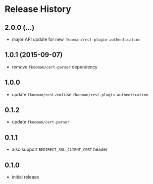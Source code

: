 # Release History

## 2.0.0 (...)
- major API update for new `fkooman/rest-plugin-authentication`

## 1.0.1 (2015-09-07)
- remove `fkooman/cert-parser` dependency

## 1.0.0
- update `fkooman/rest` and use `fkooman/rest-plugin-authentication`

## 0.1.2
- update `fkooman/cert-parser`

## 0.1.1
- also support `REDIRECT_SSL_CLIENT_CERT` header

## 0.1.0 
- initial release
